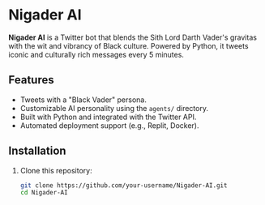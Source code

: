 # Nigader AI

**Nigader AI** is a Twitter bot that blends the Sith Lord Darth Vader's gravitas with the wit and vibrancy of Black culture. Powered by Python, it tweets iconic and culturally rich messages every 5 minutes.

## Features
- Tweets with a "Black Vader" persona.
- Customizable AI personality using the `agents/` directory.
- Built with Python and integrated with the Twitter API.
- Automated deployment support (e.g., Replit, Docker).

## Installation
1. Clone this repository:
   ```bash
   git clone https://github.com/your-username/Nigader-AI.git
   cd Nigader-AI
